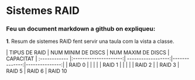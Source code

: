 

#    Sistemes RAID
   
   
   
###     Feu un document markdown a github on expliqueu:
    
 **1**. Resum de sistemes RAID fent servir una taula com la vista a classe.
 
 
 
 
 

| TIPUS DE RAID  | NUM MINIM DE DISCS   | NUM MAXIM DE DISCS |   CAPACITAT
| :------------ |:---------------------:| ------------------:|--------------:|---------------:|
|  RAID 0       |                       |                    |               |
| RAID 1        |                       |                    |               |
| RAID 2        |
| RAID 3
| RAID 5
| RAID 6 
| RAID 10  









